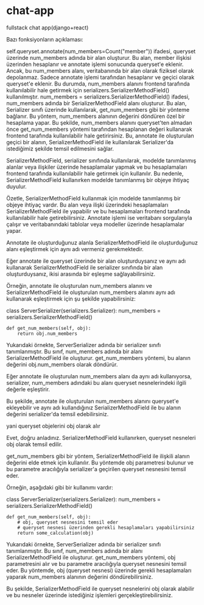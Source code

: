 # chat-app
 fullstack chat app(django+react)

Bazı fonksiyonların açıklaması:

self.queryset.annotate(num_members=Count("member")) ifadesi, queryset üzerinde num_members adında bir alan oluşturur. Bu alan, member ilişkisi üzerinden hesaplanır ve annotate işlemi sonucunda queryset'e eklenir. Ancak, bu num_members alanı, veritabanında bir alan olarak fiziksel olarak depolanmaz. Sadece annotate işlemi tarafından hesaplanır ve geçici olarak queryset'e eklenir.
Bu durumda, num_members alanını frontend tarafında kullanılabilir hale getirmek için serializers.SerializerMethodField() kullanılmıştır. num_members = serializers.SerializerMethodField() ifadesi, num_members adında bir SerializerMethodField alanı oluşturur. Bu alan, Serializer sınıfı üzerinde kullanılarak, get_num_members gibi bir yönteme bağlanır. Bu yöntem, num_members alanının değerini döndüren özel bir hesaplama yapar.
Bu şekilde, num_members alanını queryset'ten almadan önce get_num_members yöntemi tarafından hesaplanan değeri kullanarak frontend tarafında kullanılabilir hale getirirsiniz. Bu, annotate ile oluşturulan geçici bir alanın, SerializerMethodField ile kullanılarak Serializer'da istediğimiz şekilde temsil edilmesini sağlar.

SerializerMethodField, serializer sınıfında kullanılarak, modelde tanımlanmış alanlar veya ilişkiler üzerinde hesaplamalar yapmak ve bu hesaplamaları frontend tarafında kullanılabilir hale getirmek için kullanılır. Bu nedenle, SerializerMethodField kullanırken modelde tanımlanmış bir objeye ihtiyaç duyulur.

Özetle, SerializerMethodField kullanmak için modelde tanımlanmış bir objeye ihtiyaç vardır. Bu alan veya ilişki üzerindeki hesaplamaları SerializerMethodField ile yapabilir ve bu hesaplamaları frontend tarafında kullanılabilir hale getirebilirsiniz. Annotate işlemi ise veritabanı sorgularıyla çalışır ve veritabanındaki tablolar veya modeller üzerinde hesaplamalar yapar.

Annotate ile oluşturduğunuz alanla SerializerMethodField ile oluşturduğunuz alanı eşleştirmek için aynı adı vermeniz gerekmektedir.

Eğer annotate ile queryset üzerinde bir alan oluşturduysanız ve aynı adı kullanarak SerializerMethodField ile serializer sınıfında bir alan oluşturduysanız, ikisi arasında bir eşleşme sağlayabilirsiniz.

Örneğin, annotate ile oluşturulan num_members alanını ve SerializerMethodField ile oluşturulan num_members alanını aynı adı kullanarak eşleştirmek için şu şekilde yapabilirsiniz:

class ServerSerializer(serializers.Serializer):
    num_members = serializers.SerializerMethodField()

    def get_num_members(self, obj):
        return obj.num_members
Yukarıdaki örnekte, ServerSerializer adında bir serializer sınıfı tanımlanmıştır. Bu sınıf, num_members adında bir alanı SerializerMethodField ile oluşturur. get_num_members yöntemi, bu alanın değerini obj.num_members olarak döndürür.

Eğer annotate ile oluşturulan num_members alanı da aynı adı kullanıyorsa, serializer, num_members adındaki bu alanı queryset nesnelerindeki ilgili değerle eşleştirir.

Bu şekilde, annotate ile oluşturulan num_members alanını queryset'e ekleyebilir ve aynı adı kullandığınız SerializerMethodField ile bu alanın değerini serializer'da temsil edebilirsiniz.

yani queryset objelerini obj olarak alır

Evet, doğru anladınız. SerializerMethodField kullanırken, queryset nesneleri obj olarak temsil edilir.

get_num_members gibi bir yöntem, SerializerMethodField ile ilişkili alanın değerini elde etmek için kullanılır. Bu yöntemde obj parametresi bulunur ve bu parametre aracılığıyla serializer'a geçirilen queryset nesnesini temsil eder.

Örneğin, aşağıdaki gibi bir kullanımı vardır:

class ServerSerializer(serializers.Serializer):
    num_members = serializers.SerializerMethodField()

    def get_num_members(self, obj):
        # obj, queryset nesnesini temsil eder
        # queryset nesnesi üzerinden gerekli hesaplamaları yapabilirsiniz
        return some_calculation(obj)
Yukarıdaki örnekte, ServerSerializer adında bir serializer sınıfı tanımlanmıştır. Bu sınıf, num_members adında bir alanı SerializerMethodField ile oluşturur. get_num_members yöntemi, obj parametresini alır ve bu parametre aracılığıyla queryset nesnesini temsil eder. Bu yöntemde, obj (queryset nesnesi) üzerinde gerekli hesaplamaları yaparak num_members alanının değerini döndürebilirsiniz.

Bu şekilde, SerializerMethodField ile queryset nesnelerini obj olarak alabilir ve bu nesneler üzerinde istediğiniz işlemleri gerçekleştirebilirsiniz.
